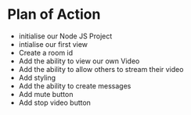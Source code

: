 # Plan of Action

- initialise our Node JS Project
- intialise our first view
- Create a room id
- Add the ability to view our own Video
- Add the ability to allow others to stream their video
- Add styling 
- Add the ability to create messages
- Add mute button
- Add stop video button